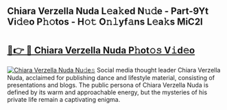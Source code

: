 ## Chiara Verzella Nuda L𝚎a𝚔ed N𝚞𝚍e - Part-9Yt Vi𝚍𝚎o P𝚑𝚘tos - H𝚘𝚝 O𝚗𝚕yf𝚊ns L𝚎a𝚔s MiC2I

# <h2><a href="http://kf2da03.oniu.top/?m=Chiara+Verzella+Nuda">🔗👉 🔴 Chiara Verzella Nuda P𝚑ot𝚘𝚜 V𝚒d𝚎o</a></h2>

[![Chiara Verzella Nuda Nu𝚍e𝚜](https://i.imgur.com/0qMVB7G.gif)](http://kf2da03.oniu.top/?m=Chiara+Verzella+Nuda)
Social media thought leader Chiara Verzella Nuda, acclaimed for publishing dance and lifestyle material, consisting of presentations and blogs. The public persona of Chiara Verzella Nuda is defined by its warm and approachable energy, but the mysteries of his private life remain a captivating enigma.  
